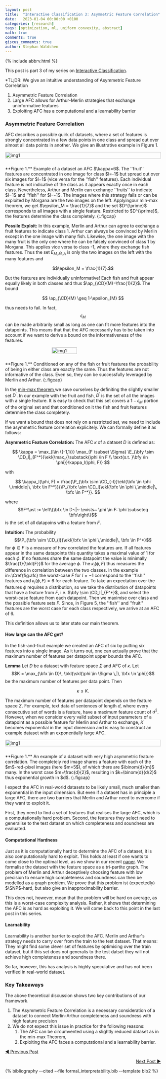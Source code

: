 ```yaml
---
layout: post
title:  "Interactive Classification 3: Asymmetric Feature Correlation"
date:   2023-01-04 00:00:00 +0100
categories: [research]
tags: [optimization, ml, uniform convexity, abstract]
math: true
comments: true
giscus_comments: true
author: Stephan Wäldchen
---
```


{% include abbrv.html %}

$\newcommand{\ap}{\text{Pr}}$
$\newcommand{\morg}{\widehat{M}}$

<style>
  .figcap {
    font-size: 0.9em;
  }
</style>

This post is part 3 of my series on <a href="/blog/2023/FI_start/">Interactive Classification</a>.

*TL;DR:
We give an intuitive understanding of Asymmetric Feature Correlation
1. Asymmetric Feature Correlation
1. Large AFC allows for Arthur-Merlin strategies that exchange uninformative features
1. Exploiting AFC has a computational and a learnability barrier
<!--more-->


### Asymmetric Feature Correlation

 AFC describes a possible quirk of datasets, where a set of features is strongly concentrated in a few data points in one class and spread out over almost all data points in another. We give an illustrative example in Figure 1.

<div style="display: flex; justify-content: center;">
  <img src="{{site.url }}{{site.baseurl }}/assets/img/merlin_arthur/afc.svg" alt="img1" style="float:center; width:100%">
  <p style="clear: both;"></p>
</div>
<br>
**Figure 1.** Example of a dataset an AFC $\kappa=6$. The ''fruit'' features are concentrated in one image for class $l=-1$ but spread out over six images for $l=1$ (vice versa for the ''fish'' features). Each individual feature is not indicative of the class as it appears exactly once in each class. Nevertheless, Arthur and Merlin can exchange ''fruits'' to indicate $l=1$ and ''fish'' for $l=-1$. The images where this strategy fails or can be exploited by Morgana are the two images on the left. Applyingour min-max theorem, we get $\epsilon_M = \frac{1}{7}$ and the set $D^{\prime}$ corresponds to all images with a single feature. Restricted to $D^{\prime}$, the features determine the class completely.
{:.figcap}

**Possile Exploit:** In this example, Merlin and Arthur can agree to exchange a fruit features to indicate class 1. Arthur can always be convinced by Merlin except in the one image with many fish. Likewise, the one image with the many fruit is the only one where he can be falsely convinced of class 1 by Morgana. This applies vice versa to class -1, where they exchange fish features. Thus the set $E_{M,\widehat{M},A}$ is only the two images on the left with the many features and

$$\epsilon_M = \frac{1}{7}.$$

But the features are individually uninformative! Each fish and fruit appear equally likely in both classes and thus $\ap_{\CD}(M)=\frac{1}{2}$. The bound

$$
  \ap_{\CD}(M) \geq 1-\epsilon_{M}
$$

thus needs to fail. In fact, $$\epsilon_M$$ can be made arbitrarily small as long as one can fit more features into the datapoints.
This means that that the AFC necessarily has to be taken into account if we want to derive a bound on the informativeness of the features.

<div style="display: flex; justify-content: center;">
  <img src="{{site.url }}{{site.baseurl }}/assets/img/merlin_arthur/select.svg" alt="img1" style="float:center; width:40%">
  <p style="clear: both;"></p>
</div>
<br>
**Figure 1.** Conditioned on any of the fish or fruit features the probability of being in either class are exactly the same. Thus the features are not informative of the class. Even so, they can be successfully leveraged by Merlin and Arthur.
{:.figcap}

In the <a href="/blog/2023/FI_Merlin-Arthur/#a-min-max-theorem"> min-max theorem </a> we save ourselves by definiting the slightly smaller set $D^\prime$.
In our example with the fruit and fish, $D^\prime$ is the set of all the images with a single feature. It is easy to check that this set covers a $1-\epsilon_M$ portion of the original set and that conditioned on it the fish and fruit features determine the class completely.


If we want a bound that does not rely on a restricted set, we need to include the asymmetric feature correlation explicitely. We can formally define it as follows:

**Asymmetric Feature Correlation:** The AFC $\kappa$ of a dataset $D$ is defined as:

$$
\kappa = \max_{l\in \{-1,1\}} \max_{F \subset \Sigma} \E_{\bfy \sim \CD_l|_{F^*}}\ekl{\max_{\substack{\phi \in F \\ \text{s.t. }\bfy \in \phi}}\kappa_l(\phi, F)}
$$

with

$$
  \kappa_l(\phi, F) = \frac{\P_{\bfx \sim \CD_{-l}}\ekl{\bfx \in \phi  \,\middle|\, \bfx \in F^*}}{\P_{\bfx \sim \CD_l}\ekl{\bfx \in \phi \,\middle|\, \bfx \in F^*}}.
$$

where
$$F^\ast := \left\{\bfx \in D~|~ \exists~ \phi \in F: \phi \subseteq \bfx\right\}$$
is the set of all datapoins with a feature from $F$.

**Intuition:** The probability
$$\P_{\bfx \sim \CD_{l}}\ekl{\bfx \in \phi \,\middle|\, \bfx \in F^*}$$
for $\phi\in F$
 is a measure of how correlated the features are. If all features appear in the same datapoints this quantity takes a maximal value of 1 for each $\phi$. If no features share the same datapoint the value is minimally $\frac{1}{\bkl{F}}$ for the average $\phi$.
The $\kappa_l(\phi, F)$ thus measures the difference in correlation between the two classes. In the example in~\Cref{fig:afc} the worst-case $F$ for $l=-1$ correspond to the ''fish'' features and $\kappa_l(\phi, F)=6$ for each feature.
To take an expectation over the features $\phi$ requires a distribution, so we take the distribution of datapoints that have a feature from $F$, i.e. $\bfy \sim \CD_l|_{F^*}$, and select the worst-case feature from each datapoint. Then we maximise over class and the possible feature sets $F$.
Since, in Figure 5, the ''fish'' and ''fruit'' features are the worst case for each class respectively, we arrive at an AFC of 6.

This definition allows us to later state our main theorem.

#### How large can the AFC get?

In the fish-and-fruit example we created an AFC of six by putting six features into a single image. As it turns out, one can actually prove that the maximum number of features per datapoint upper bounds the AFC.

**Lemma** Let $D$ be a dataset with feature space $\Sigma$ and AFC of $\kappa$. Let
$$K = \max_{\bfx \in D}\, \bkl{\skl{\phi \in \Sigma \,|\, \bfx \in \phi}}$$ be the maximum number of features per data point. Then

$$
\kappa \leq K.
$$

The maximum number of features per datapoint depends on the feature space $\Sigma$. For example, text data of sentences of length $d$, where every consecutive set of words is a feature, have a maximum feature count of $d^2$.
However, when we consider every valid subset of input parameters of a datapoint as a possible feature for Merlin and Arthur to exchange, $K$ becomes exponential in the input dimension and is easy to construct an example dataset with an exponentially large AFC.

<div style="display: flex; justify-content: center;">
  <img src="{{site.url }}{{site.baseurl }}/assets/img/merlin_arthur/red_and_blue.svg" alt="img1" style="float:center; width:100%">
  <p style="clear: both;"></p>
</div>
<br>
**Figure 1.** An example of a dataset with very high asymmetric feature correlation. The completely red image shares a feature with each of the $m$-red-pixel images (here $m=5$), of which there are $\binom{d}{m}$ many. In the worst case $m=\frac{d}{2}$, resulting in $k=\binom{d}{d/2}$ thus exponential growth in $d$.
{:.figcap}
<br>

I expect the AFC in real-world datasets to be likely small, much smaller than exponential in the input dimension. But even if a dataset has in principle a large AFC, there are two barriers that Merlin and Arthur need to overcome if they want to exploit it.

First, they need to find a set of features that realises the large AFC, which is a computationally hard problem. Second, the features they select need to generalise to the test dataset on which completeness and soundness are evaluated.


#### Computational Hardness

Just as it is computationally hard to determine the AFC of a dataset, it is also computationally hard to exploit. This holds at least if one wants to come close to the optimal level, as we show in our recent [paper](https://arxiv.org/pdf/2306.04505.pdf). We formalise the dataset with the feature space as a tri-partite graph. The problem of Merlin and Arthur deceptively choosing feature with low precision to ensure high completeness and soundness can then be modelled as a graph problem. We prove that this problem ist (expectedly) $\SNP$-hard, but also give an inapproximability barrier.

This does not, however, mean that the problem will be hard on average, as this is a worst-case complexity analysis. Rather, it shows that determining the AFC is as hard as exploiting it. We will come back to this point in the last post in this series.

#### Learnability

Learnability is another barrier to exploit the AFC. Merlin and Arthur's strategy needs to carry over from the train to the test dataset. That means: They might find some clever set of features by optimising over the train dataset, but if this set does not generalis to the test datset they will not achieve high completeness and soundness there.

So far, however, this has analysis is highly speculative and has not been verified in real-world dataset.

### Key Takeaways
The above theoretical discussion shows two key contributions of our framework.
1. The Asymmetric Feature Correlation is a necessary consideration of a dataset to connect Merlin-Arthur completeness and soundness with high feature precision
1. We do not expect this issue in practice for the following reasons:
    1. The AFC can be circumvented using a slightly reduced dataset as in the min-max Theorem,
    1. Exploiting the AFC faces a computational and a learnability barrier.

<a href="/blog/2023/FI_Merlin-Arthur/">&#9664; Previous Post</a>
<p align="right"><a href="/blog/2023/FI_Relative_Strength/" align="right"> Next Post &#9654;</a></p>


{% bibliography --cited --file formal_interpretability.bib --template bib2 %}

